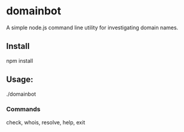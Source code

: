 # domainbot
A simple node.js command line utility for investigating domain names.

## Install
npm install

## Usage:
./domainbot

### Commands
check, whois, resolve, help, exit
